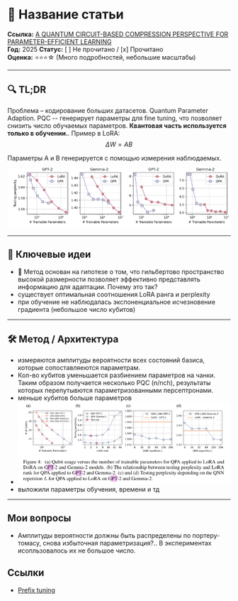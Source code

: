 # 📝 Название статьи

**Ссылка:** [A QUANTUM CIRCUIT-BASED COMPRESSION PERSPECTIVE FOR PARAMETER-EFFICIENT LEARNING](https://arxiv.org/pdf/2410.09846)  
**Год:** 2025
**Статус:** [ ] Не прочитано / [x] Прочитано  
**Оценка:** ⭐️⭐️⭐️☆ (Много подробностей, небольшие масштабы)

---

## 🔍 TL;DR

Проблема – кодирование больших датасетов. Quantum Parameter Adaption. PQC -- генерирует параметры для fine tuning, что позволяет снизить число обучаемых параметров. **Квантовая часть используется только в обучении.**. Пример в LoRA:
$$
\Delta W = AB
$$

Параметры A и B  генерируется с помощью измерения наблюдаемых.

![alt text](images/QPA0.png)

---

## 🧠 Ключевые идеи

- 📌 Метод основан на гипотезе о том, что гильбертово пространство высокой размерности позволяет эффективно представлять информацию для адаптации. Почему это так?
- существует оптимальная соотношения LoRA ранга и perplexity
- при обучение не наблюдалась экспоненциальное исчезновение градиента (небольшое число кубитов)

---

## 🛠️ Метод / Архитектура

- измеряются амплитуды вероятности всех состояний базиса, которые сопоставляеются параметрам.
- Кол-во кубитов уменьшается разбиением параметров на чанки. Таким образом получается несколько PQC (n/nch), результаты которых перепутывются параметризованными персептронами.
- меньше кубитов больше параметров
- ![alt text](images/QPA1.png)
- выложили параметры обучения, времени и тд
  
---

## Мои вопросы

- Амплитуды вероятности должны быть распределены по портеру-томасу, снова избыточная параметризация?.. В экспериментах исопльзовалось их не большое число.

## Ссылки

- [Prefix tuning](https://arxiv.org/pdf/2101.00190)
